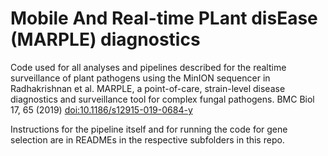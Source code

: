 # Mobile And Real-time PLant disEase (MARPLE) diagnostics
Code used for all analyses and pipelines described for the realtime surveillance of plant pathogens using the MinION sequencer in Radhakrishnan et al. MARPLE, a point-of-care, strain-level disease diagnostics and surveillance tool for complex fungal pathogens. BMC Biol 17, 65 (2019) [doi:10.1186/s12915-019-0684-y](https://doi.org/10.1186/s12915-019-0684-y)

Instructions for the pipeline itself and for running the code for gene selection are in READMEs in the respective subfolders in this repo.
